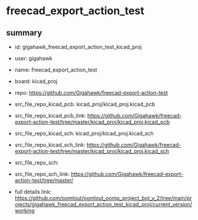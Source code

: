 # freecad_export_action_test
 
## summary 
* id: gigahawk_freecad_export_action_test_kicad_proj
* user: gigahawk
* name: freecad_export_action_test
* board: kicad_proj
* repo: https://github.com/Gigahawk/freecad-export-action-test
* src_file_repo_kicad_pcb: kicad_proj/kicad_proj.kicad_pcb
* src_file_repo_kicad_pcb_link: https://github.com/Gigahawk/freecad-export-action-test/tree/master/kicad_proj/kicad_proj.kicad_pcb
* src_file_repo_kicad_sch: kicad_proj/kicad_proj.kicad_sch
* src_file_repo_kicad_sch_link: https://github.com/Gigahawk/freecad-export-action-test/tree/master/kicad_proj/kicad_proj.kicad_sch

* src_file_repo_sch: 
* src_file_repo_sch_link: https://github.com/Gigahawk/freecad-export-action-test/tree/master/
* full details link: https://github.com/oomlout/oomlout_oomp_project_bot_v_2/tree/main/projects/gigahawk_freecad_export_action_test_kicad_proj/current_version/working  






